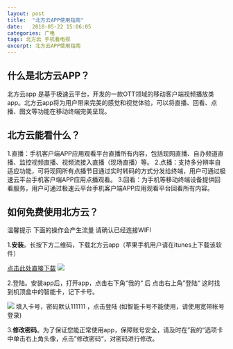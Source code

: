 ```yaml
---
layout: post
title:  "北方云APP使用指南"
date:   2018-05-22 15:06:05
categories: 广电
tags: 北方云 手机看电视
excerpt: 北方云APP使用指南
---
```

## 什么是北方云APP？ 
北方云app 是基于极速云平台，开发的一款OTT领域的移动客户端视频播放类app。北方云app将为用户带来完美的感觉和视觉体验，可以将直播、回看、点播、图文等功能在移动终端完美呈现。
## 北方云能看什么？ ##
1.直播：手机客户端APP应用观看平台直播所有内容，包括现网直播、自办频道直播、监控视频直播、视频流接入直播（现场直播）等。
2.点播：支持多分辨率自适应功能，可将现网所有点播节目通过实时转码的方式分发给终端，用户可通过极速云平台手机客户端APP应用点播观看。
3.回看：为手机等移动终端设备提供回看服务，用户可通过极速云平台手机客户端APP应用观看平台回看所有内容。

## 如何免费使用北方云？ ##
 温馨提示
下面的操作会产生流量
请确认已经连接WIFI

1.**安装**。长按下方二维码，下载北方云app（苹果手机用户请在itunes上下载该软件）

[点击此处直接下载](http://2bai.co/972314)
![](http://p94dvrayw.bkt.clouddn.com/18-5-22/67873866.jpg
)

2.登陆。安装app后，打开app，点击右下角“我的“ 后 点击右上角”登陆“
这时找到机顶盒中的智能卡，记下卡号。

![](http://p94dvrayw.bkt.clouddn.com/18-5-22/38535552.jpg)
填入卡号，密码默认111111 ，点击登陆 (如智能卡号不能使用，请使用宽带帐号登录)

3.**修改密码**。为了保证您能正常使用app，保障账号安全，请及时在”我的“选项卡中单击右上角头像，点击”修改密码“，对密码进行修改。